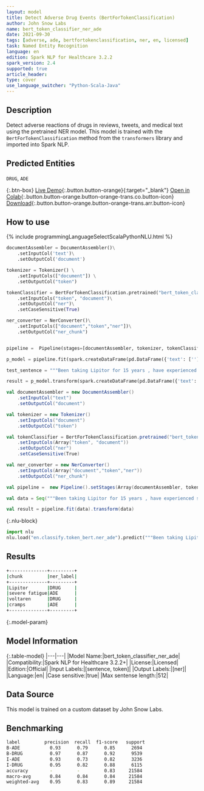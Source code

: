 ```yaml
---
layout: model
title: Detect Adverse Drug Events (BertForTokenClassification)
author: John Snow Labs
name: bert_token_classifier_ner_ade
date: 2021-09-30
tags: [adverse, ade, bertfortokenclassification, ner, en, licensed]
task: Named Entity Recognition
language: en
edition: Spark NLP for Healthcare 3.2.2
spark_version: 2.4
supported: true
article_header:
type: cover
use_language_switcher: "Python-Scala-Java"
---
```



## Description


Detect adverse reactions of drugs in reviews, tweets, and medical text using the pretrained NER model. This model is trained with the `BertForTokenClassification` method from the `transformers` library and imported into Spark NLP.


## Predicted Entities


`DRUG`, `ADE`


{:.btn-box}
[Live Demo](https://demo.johnsnowlabs.com/healthcare/NER_BERT_TOKEN_CLASSIFIER/){:.button.button-orange}{:target="_blank"}
[Open in Colab](https://colab.research.google.com/github/JohnSnowLabs/spark-nlp-workshop/blob/master/tutorials/streamlit_notebooks/healthcare/NER_BERT_TOKEN_CLASSIFIER.ipynb){:.button.button-orange.button-orange-trans.co.button-icon}
[Download](https://s3.amazonaws.com/auxdata.johnsnowlabs.com/clinical/models/bert_token_classifier_ner_ade_en_3.2.2_2.4_1633008677011.zip){:.button.button-orange.button-orange-trans.arr.button-icon}


## How to use


<div class="tabs-box" markdown="1">
{% include programmingLanguageSelectScalaPythonNLU.html %}

```python
documentAssembler = DocumentAssembler()\
    .setInputCol('text')\
    .setOutputCol('document')

tokenizer = Tokenizer() \
    .setInputCols(["document"]) \
    .setOutputCol("token")

tokenClassifier = BertForTokenClassification.pretrained("bert_token_classifier_ner_ade", "en", "clinical/models")\
    .setInputCols("token", "document")\
    .setOutputCol("ner")\
    .setCaseSensitive(True)

ner_converter = NerConverter()\
    .setInputCols(["document","token","ner"])\
    .setOutputCol("ner_chunk")


pipeline =  Pipeline(stages=[documentAssembler, tokenizer, tokenClassifier, ner_converter])

p_model = pipeline.fit(spark.createDataFrame(pd.DataFrame({'text': ['']})))

test_sentence = """Been taking Lipitor for 15 years , have experienced severe fatigue a lot!!! . Doctor moved me to voltaren 2 months ago , so far , have only experienced cramps"""

result = p_model.transform(spark.createDataFrame(pd.DataFrame({'text': [test_sentence]})))
```
```scala
val documentAssembler = new DocumentAssembler()
    .setInputCol("text")
    .setOutputCol("document")

val tokenizer = new Tokenizer()
    .setInputCols("document")
    .setOutputCol("token")

val tokenClassifier = BertForTokenClassification.pretrained("bert_token_classifier_ner_ade", "en", "clinical/models")
    .setInputCols(Array("token", "document"))
    .setOutputCol("ner")
    .setCaseSensitive(True)

val ner_converter = new NerConverter()
    .setInputCols(Array("document","token","ner"))
    .setOutputCol("ner_chunk")

val pipeline =  new Pipeline().setStages(Array(documentAssembler, tokenizer, tokenClassifier, ner_converter))

val data = Seq("""Been taking Lipitor for 15 years , have experienced severe fatigue a lot!!! . Doctor moved me to voltaren 2 months ago , so far , have only experienced cramps""").toDS.toDF("text")

val result = pipeline.fit(data).transform(data)
```


{:.nlu-block}

```python
import nlu
nlu.load("en.classify.token_bert.ner_ade").predict("""Been taking Lipitor for 15 years , have experienced severe fatigue a lot!!! . Doctor moved me to voltaren 2 months ago , so far , have only experienced cramps""")
```

</div>


## Results


```bash
+--------------+---------+
|chunk         |ner_label|
+--------------+---------+
|Lipitor       |DRUG     |
|severe fatigue|ADE      |
|voltaren      |DRUG     |
|cramps        |ADE      |
+--------------+---------+
```


{:.model-param}
## Model Information


{:.table-model}
|---|---|
|Model Name:|bert_token_classifier_ner_ade|
|Compatibility:|Spark NLP for Healthcare 3.2.2+|
|License:|Licensed|
|Edition:|Official|
|Input Labels:|[sentence, token]|
|Output Labels:|[ner]|
|Language:|en|
|Case sensitive:|true|
|Max sentense length:|512|


## Data Source


This model is trained on a custom dataset by John Snow Labs.


## Benchmarking


```bash
label         precision  recall  f1-score   support
B-ADE           0.93      0.79      0.85      2694
B-DRUG          0.97      0.87      0.92      9539
I-ADE           0.93      0.73      0.82      3236
I-DRUG          0.95      0.82      0.88      6115
accuracy        -         -         0.83     21584
macro-avg       0.84      0.84      0.84     21584
weighted-avg    0.95      0.83      0.89     21584
```
<!--stackedit_data:
eyJoaXN0b3J5IjpbLTU4NzIyMDQyOF19
-->